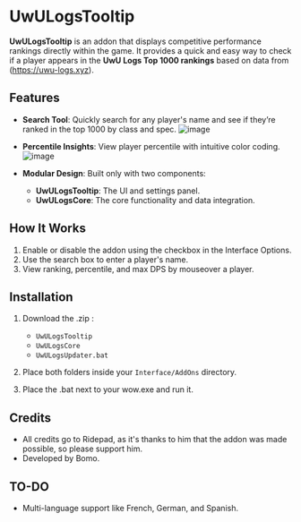 # UwULogsTooltip

**UwULogsTooltip** is an addon that displays competitive performance rankings directly within the game. It provides a quick and easy way to check if a player appears in the **UwU Logs Top 1000 rankings** based on data from (https://uwu-logs.xyz).

## Features

- **Search Tool**: Quickly search for any player's name and see if they’re ranked in the top 1000 by class and spec.
  ![image](https://github.com/user-attachments/assets/c2bf8e43-6ae4-4adc-a196-383a6f672699)

- **Percentile Insights**: View player percentile with intuitive color coding.
  ![image](https://github.com/user-attachments/assets/7e2ea7b0-c60f-4e88-896a-cf190f1eed39)

- **Modular Design**: Built only with two components:
  
  - **UwULogsTooltip**: The UI and settings panel.
  - **UwULogsCore**: The core functionality and data integration.

## How It Works

1. Enable or disable the addon using the checkbox in the Interface Options.
2. Use the search box to enter a player's name.
3. View ranking, percentile, and max DPS by mouseover a player.

## Installation

1. Download the .zip :
    - `UwULogsTooltip`
    - `UwULogsCore`
    - `UwULogsUpdater.bat`
      
2. Place both folders inside your `Interface/AddOns` directory.
   
3. Place the .bat next to your wow.exe and run it.


## Credits

- All credits go to Ridepad, as it's thanks to him that the addon was made possible, so please support him.
- Developed by Bomo.

## TO-DO

- Multi-language support like French, German, and Spanish.
